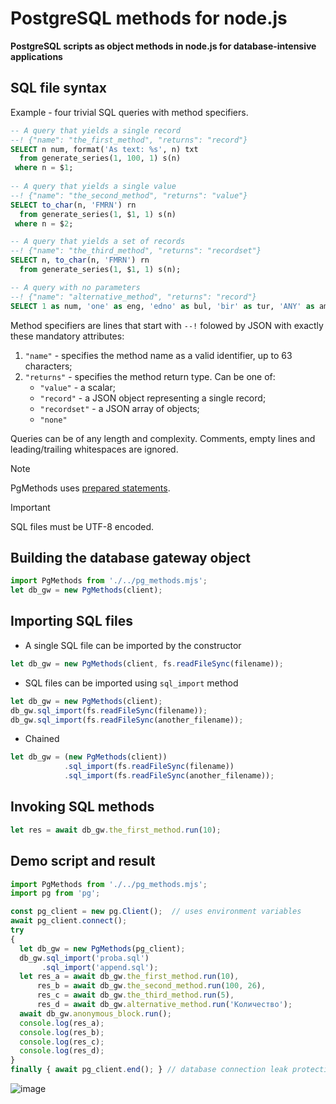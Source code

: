 # PostgreSQL methods for node.js
**PostgreSQL scripts as object methods in node.js for database-intensive applications**  

## SQL file syntax

Example - four trivial SQL queries with method specifiers.
```sql
-- A query that yields a single record
--! {"name": "the_first_method", "returns": "record"}
SELECT n num, format('As text: %s', n) txt
  from generate_series(1, 100, 1) s(n)
 where n = $1;
  
-- A query that yields a single value
--! {"name": "the_second_method", "returns": "value"}
SELECT to_char(n, 'FMRN') rn
  from generate_series(1, $1, 1) s(n)
 where n = $2;

-- A query that yields a set of records
--! {"name": "the_third_method", "returns": "recordset"}
SELECT n, to_char(n, 'FMRN') rn
  from generate_series(1, $1, 1) s(n);

-- A query with no parameters
--! {"name": "alternative_method", "returns": "record"}
SELECT 1 as num, 'one' as eng, 'edno' as bul, 'bir' as tur, 'ANY' as amount;
```
Method specifiers are lines that start with `--!` folowed by JSON with exactly these mandatory attributes:
1. `"name"` - specifies the method name as a valid identifier, up to 63 characters;
2. `"returns"` - specifies the method return type. Can be one of:
   * `"value"` - a scalar;
   * `"record"` - a JSON object representing a single record;
   * `"recordset"` - a JSON array of objects;  
   * `"none"`

Queries can be of any length and complexity. Comments, empty lines and leading/trailing whitespaces are ignored.  

> [!NOTE]
> PgMethods uses [prepared statements](https://node-postgres.com/features/queries#prepared-statements).
 
> [!IMPORTANT]
> SQL files must be UTF-8 encoded.  

## Building the database gateway object  
```js
import PgMethods from './../pg_methods.mjs';
let db_gw = new PgMethods(client);
```
## Importing SQL files  
- A single SQL file can be imported by the constructor
```js
let db_gw = new PgMethods(client, fs.readFileSync(filename));
```
- SQL files can be imported using `sql_import` method
```js
let db_gw = new PgMethods(client);
db_gw.sql_import(fs.readFileSync(filename));
db_gw.sql_import(fs.readFileSync(another_filename));
```
- Chained
```js
let db_gw = (new PgMethods(client))
            .sql_import(fs.readFileSync(filename))
            .sql_import(fs.readFileSync(another_filename));
```
## Invoking SQL methods
```js
let res = await db_gw.the_first_method.run(10);
```
## Demo script and result
```js
import PgMethods from './../pg_methods.mjs';
import pg from 'pg';

const pg_client = new pg.Client();  // uses environment variables
await pg_client.connect();
try
{
  let db_gw = new PgMethods(pg_client); 
  db_gw.sql_import('proba.sql')
       .sql_import('append.sql');
  let res_a = await db_gw.the_first_method.run(10),
      res_b = await db_gw.the_second_method.run(100, 26),
      res_c = await db_gw.the_third_method.run(5),
      res_d = await db_gw.alternative_method.run('Количество');
  await db_gw.anonymous_block.run();
  console.log(res_a);
  console.log(res_b);
  console.log(res_c);
  console.log(res_d);
}
finally { await pg_client.end(); } // database connection leak protection
```
![image](https://github.com/stefanov-sm/node.js-PgMethods/assets/26185804/c49b89b7-9cb2-4247-b5fa-d48bf9b57735)



